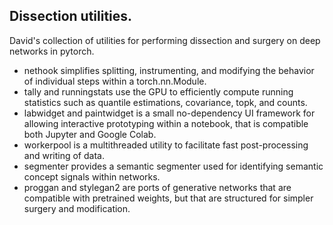 ## Dissection utilities.

David's collection of utilities for performing dissection and
surgery on deep networks in pytorch.

 - nethook simplifies splitting, instrumenting, and modifying
   the behavior of individual steps within a torch.nn.Module.
 - tally and runningstats use the GPU to efficiently compute
   running statistics such as quantile estimations, covariance,
   topk, and counts.
 - labwidget and paintwidget is a small no-dependency UI
   framework for allowing interactive prototyping within a
   notebook, that is compatible both Jupyter and Google Colab.
 - workerpool is a multithreaded utility to facilitate fast
   post-processing and writing of data.
 - segmenter provides a semantic segmenter used for identifying
   semantic concept signals within networks.
 - proggan and stylegan2 are ports of generative networks
   that are compatible with pretrained weights, but that are
   structured for simpler surgery and modification.

